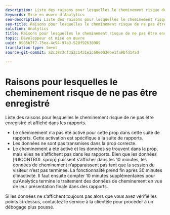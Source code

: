 ```yaml
---
description: Liste des raisons pour lesquelles le cheminement risque de ne pas être enregistré et affiché dans les rapports.
keywords: Mise en œuvre d’Analytics
seo-description: Liste des raisons pour lesquelles le cheminement risque de ne pas être enregistré et affiché dans les rapports.
seo-title: Raisons pour lesquelles le cheminement risque de ne pas être enregistré
solution: Analytics
title: Raisons pour lesquelles le cheminement risque de ne pas être enregistré
topic: Développeur et mise en œuvre
uuid: 9985b7f7-75ea-4c94-97a3-520f92630989
translation-type: tm+mt
source-git-commit: a2c38c2cf3a2c1451e2c60e003ebe1fa9bfd145d

---
```



# Raisons pour lesquelles le cheminement risque de ne pas être enregistré

Liste des raisons pour lesquelles le cheminement risque de ne pas être enregistré et affiché dans les rapports.

* Le cheminement n’a pas été activé pour cette prop dans cette suite de rapports. Cette activation est spécifique à la suite de rapports.
* Les données ne sont pas transmises dans la prop correcte.
* Le cheminement a été activé et les données se trouvent dans la prop, mais elles ne s’affichent pas dans les rapports. Bien que les données [!UICONTROL sprop] puissent s’afficher dans les 10 minutes, les données de cheminement n’apparaissent pas tant que la session du visiteur n’est pas terminée. La fonctionnalité prend fin après 30 minutes d’inactivité. Il faut ensuite compter 10 minutes supplémentaires pour qu’Analytics termine le traitement des données de cheminement en vue de leur présentation finale dans des rapports.

Si les données ne s’affichent toujours pas alors que vous avez vérifié les points ci-dessus, contactez le service à la clientèle pour procéder à un débogage plus poussé.
